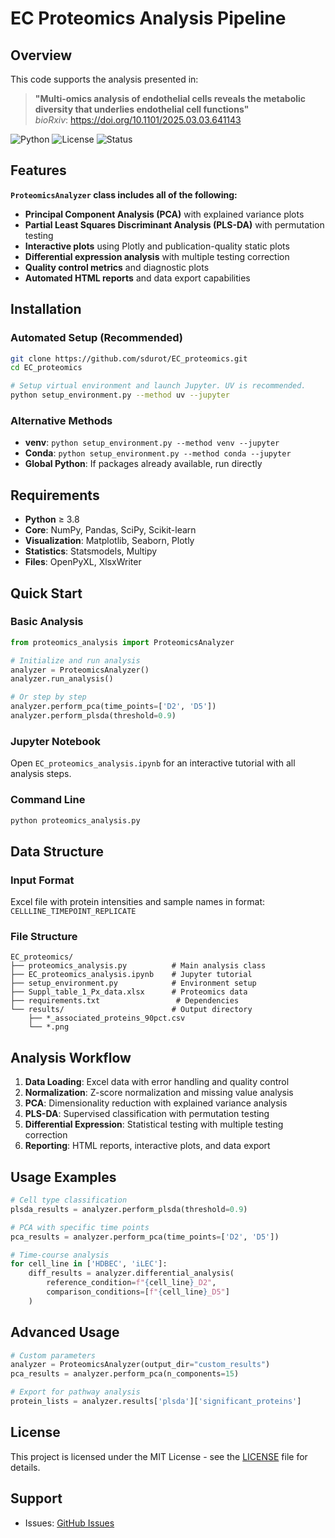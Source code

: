 # EC Proteomics Analysis Pipeline

## Overview

This code supports the analysis presented in:
> **"Multi-omics analysis of endothelial cells reveals the metabolic diversity that underlies endothelial cell functions"**  
> *bioRxiv*: https://doi.org/10.1101/2025.03.03.641143

![Python](https://img.shields.io/badge/python-3.8+-blue.svg)
![License](https://img.shields.io/badge/license-MIT-green.svg)
![Status](https://img.shields.io/badge/status-stable-brightgreen.svg)

## Features

**`ProteomicsAnalyzer` class includes all of the following:**
- **Principal Component Analysis (PCA)** with explained variance plots
- **Partial Least Squares Discriminant Analysis (PLS-DA)** with permutation testing
- **Interactive plots** using Plotly and publication-quality static plots
- **Differential expression analysis** with multiple testing correction
- **Quality control metrics** and diagnostic plots
- **Automated HTML reports** and data export capabilities

## Installation

### Automated Setup (Recommended)

```bash
git clone https://github.com/sdurot/EC_proteomics.git
cd EC_proteomics

# Setup virtual environment and launch Jupyter. UV is recommended.
python setup_environment.py --method uv --jupyter
```

### Alternative Methods

- **venv**: `python setup_environment.py --method venv --jupyter`
- **Conda**: `python setup_environment.py --method conda --jupyter`
- **Global Python**: If packages already available, run directly

## Requirements

- **Python** ≥ 3.8
- **Core**: NumPy, Pandas, SciPy, Scikit-learn
- **Visualization**: Matplotlib, Seaborn, Plotly
- **Statistics**: Statsmodels, Multipy
- **Files**: OpenPyXL, XlsxWriter

## Quick Start

### Basic Analysis

```python
from proteomics_analysis import ProteomicsAnalyzer

# Initialize and run analysis
analyzer = ProteomicsAnalyzer()
analyzer.run_analysis()

# Or step by step
analyzer.perform_pca(time_points=['D2', 'D5'])
analyzer.perform_plsda(threshold=0.9)
```

### Jupyter Notebook

Open `EC_proteomics_analysis.ipynb` for an interactive tutorial with all analysis steps.

### Command Line

```bash
python proteomics_analysis.py
```

## Data Structure

### Input Format
Excel file with protein intensities and sample names in format: `CELLLINE_TIMEPOINT_REPLICATE`

### File Structure
```
EC_proteomics/
├── proteomics_analysis.py          # Main analysis class
├── EC_proteomics_analysis.ipynb    # Jupyter tutorial
├── setup_environment.py            # Environment setup
├── Suppl_table_1_Px_data.xlsx      # Proteomics data
├── requirements.txt                 # Dependencies
└── results/                        # Output directory
    ├── *_associated_proteins_90pct.csv
    └── *.png
```

## Analysis Workflow

1. **Data Loading**: Excel data with error handling and quality control
2. **Normalization**: Z-score normalization and missing value analysis  
3. **PCA**: Dimensionality reduction with explained variance analysis
4. **PLS-DA**: Supervised classification with permutation testing
5. **Differential Expression**: Statistical testing with multiple testing correction
6. **Reporting**: HTML reports, interactive plots, and data export

## Usage Examples

```python
# Cell type classification
plsda_results = analyzer.perform_plsda(threshold=0.9)

# PCA with specific time points
pca_results = analyzer.perform_pca(time_points=['D2', 'D5'])

# Time-course analysis
for cell_line in ['HDBEC', 'iLEC']:
    diff_results = analyzer.differential_analysis(
        reference_condition=f"{cell_line}_D2",
        comparison_conditions=[f"{cell_line}_D5"]
    )
```

## Advanced Usage

```python
# Custom parameters
analyzer = ProteomicsAnalyzer(output_dir="custom_results")
pca_results = analyzer.perform_pca(n_components=15)

# Export for pathway analysis
protein_lists = analyzer.results['plsda']['significant_proteins']
```

## License

This project is licensed under the MIT License - see the [LICENSE](LICENSE) file for details.


## Support

- Issues: [GitHub Issues](https://github.com/sdurot/EC_proteomics/issues)